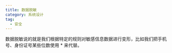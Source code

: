 ```yaml
---
title: 数据脱敏
category: 系统设计
tag:
  - 安全
---
```


数据脱敏说的就是我们根据特定的规则对敏感信息数据进行变形，比如我们把手机号、身份证号某些位数使用 * 来代替。